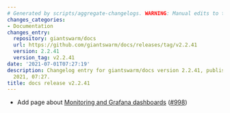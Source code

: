 ```yaml
---
# Generated by scripts/aggregate-changelogs. WARNING: Manual edits to this files will be overwritten.
changes_categories:
- Documentation
changes_entry:
  repository: giantswarm/docs
  url: https://github.com/giantswarm/docs/releases/tag/v2.2.41
  version: 2.2.41
  version_tag: v2.2.41
date: '2021-07-01T07:27:19'
description: Changelog entry for giantswarm/docs version 2.2.41, published on 01 July
  2021, 07:27.
title: docs release v2.2.41
---
```


- Add page about [Monitoring and Grafana dashboards](https://docs.giantswarm.io/getting-started/observability/) ([#998](https://github.com/giantswarm/docs/pull/998))
